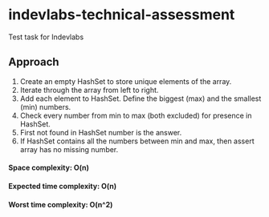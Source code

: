 # indevlabs-technical-assessment
Test task for Indevlabs

## Approach
1. Create an empty HashSet to store unique elements of the array.
2. Iterate through the array from left to right.
3. Add each element to HashSet. Define the biggest (max) and the smallest (min) numbers.
4. Check every number from min to max (both excluded) for presence in HashSet.
5. First not found in HashSet number is the answer.
6. If HashSet contains all the numbers between min and max, then assert array has no missing number.

#### Space complexity: O(n)
#### Expected time complexity: O(n)
#### Worst time complexity: O(n^2)
